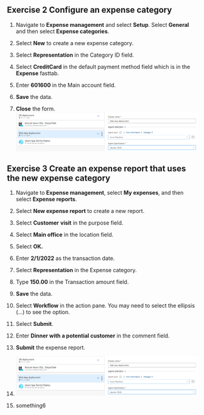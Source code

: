 ## Exercise 2 Configure an expense category

1. Navigate to **Expense management** and select **Setup**. Select **General** and then select **Expense categories**. 

2. Select **New** to create a new expense category.

3. Select **Representation** in the Category ID field.

4. Select **CreditCard** in the default payment method field which is in the **Expense** fasttab.

5. Enter **601600** in the Main account field. 

6. **Save** the data.

7. **Close** the form. 
![](/1804.PNG)
 

## Exercise 3 Create an expense report that uses the new expense category

1. Navigate to **Expense management**, select **My expenses**, and then select **Expense reports**.

2. Select **New expense report** to create a new report.

3. Select **Customer** **visit** in the purpose field.

4. Select **Main office** in the location field. 

5. Select **OK.**

6. Enter **2/1/2022** as the transaction date.

7. Select **Representation** in the Expense category.

8. Type **150.00** in the Transaction amount field.

9. **Save** the data.

10. Select **Workflow** in the action pane. You may need to select the ellipsis (...) to see the option.

11. Select **Submit**.

12. Enter **Dinner with a potential customer** in the comment field.

13. **Submit** the expense report.

14. ![](/1804.PNG)

15. something6
